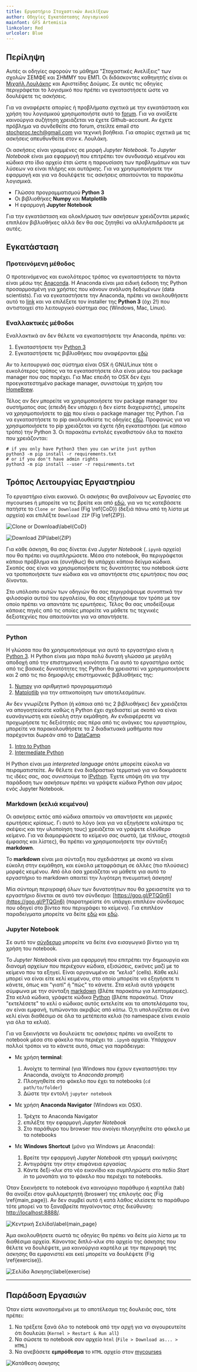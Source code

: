 ```yaml
---
title: Εργαστήριο Στοχαστικών Ανελίξεων
author: Οδηγίες Εγκατάστασης Λογισμικού
mainfont: GFS Artemisia
linkcolor: Red
urlcolor: Blue
---
```



## Περίληψη

Αυτές οι οδηγίες αφορούν το μάθημα "Στοχαστικές Ανελίξεις" των
σχολών ΣΕΜΦΕ και ΣΗΜΜΥ του ΕΜΠ. Οι διδάσκοντες καθηγητής είναι οι
[Μιχαήλ Λουλάκης](http://www.math.ntua.gr/~loulakis/info/Home.html) 
και Αριστείδης Δούμας. Σε αυτές τις οδηγίες περιγράφεται το λογισμικό
που πρέπει να εγκαταστήσετε ώστε να δουλέψετε τις ασκήσεις. 

Για να αναφέρετε απορίες ή προβλήματα σχετικά με την εγκατάσταση 
και χρήση του λογισμικού χρησιμοποιήστε αυτό το 
[forum](https://github.com/TeoSakel/NTUA_Stochastic_Processes/issues?utf8=%E2%9C%93&q=).
Για να ανοίξετε καινούργια συζήτηση χρειάζεται να έχετε Github-account.
Αν έχετε πρόβλημα να συνδεθείτε στο forum, στείλτε email
στο stochproc.tech@gmail.com για τεχνική βοήθεια.
Για απορίες σχετικά με τις ασκήσεις απευθυνθείτε στον κ. Λουλάκη.

Οι ασκήσεις είναι γραμμένες σε μορφή *Jupyter Notebook*. Το
*Jupyter Notebook* είναι μια εφαρμογή που επιτρέπει τον συνδυασμό
κειμένου και κώδικα στο ίδιο αρχείο έτσι ώστε η παρουσίαση των
προβλημάτων και των λύσεων να είναι πλήρης και αυτάρκης. Για να
χρησιμοποιήσετε την εφαρμογή και για να δουλέψετε τις ασκήσεις
απαιτούνται τα παρακάτω λογισμικά.

- Γλώσσα προγραμματισμού **Python 3**
- Οι βιβλιοθήκες **Numpy** και **Matplotlib**
- Η εφαρμογή **Jupyter Notebook**

Για την εγκατάσταση και ολοκλήρωση των ασκήσεων χρειάζονται μερικές
επιπλέον βιβλιοθήκες αλλά δεν θα σας ζητηθεί να αλληλεπιδράσετε με αυτές.


## Εγκατάσταση

### Προτεινόμενη μέθοδος

Ο προτεινόμενος και ευκολότερος τρόπος να εγκαταστήσετε τα πάντα
είναι μέσω της [Anaconda](https://www.continuum.io/downloads).
Η Anaconda είναι μια ειδική έκδοση της Python προσαρμοσμένη για χρήστες που
κάνουν ανάλυση δεδομένων (data scientists). Για να εγκαταστήσετε την
Anaconda, πρέπει να ακολουθήσετε αυτό το [link](https://www.continuum.io/downloads)
και να επιλέξετε τον installer της **Python 3** (όχι 2!) που αντιστοιχεί στο
λειτουργικό σύστημα σας (Windows, Mac, Linux).

### Εναλλακτικές μέθοδοι

Εναλλακτικά αν δεν θέλετε να εγκαταστήσετε την Anaconda, πρέπει να:

1. Εγκαταστήσετε την [Python 3](https://www.python.org)
2. Εγκαταστήσετε τις βιβλιοθήκες που αναφέρονται
[εδώ](https://github.com/TeoSakel/NTUA_Stochastic_Processes/blob/master/requirements.txt)


Αν το λειτουργικό σας σύστημα είναι OSX ή GNU/Linux τότε ο ευκολότερος
τρόπος να τα εγκαταστήσετε όλα είναι μέσω του package manager που σας
παρέχει. Για Mac επειδή το OSX δεν έχει προεγκατεστημένο package
manager, συνιστούμε τη χρήση του [HomeBrew](https://brew.sh).

Τέλος αν δεν μπορείτε να χρησιμοποιήσετε τον package manager του
συστήματος σας (επειδή δεν υπάρχει ή δεν είστε διαχειριστής),
μπορείτε να χρησιμοποιήσετε το [pip](https://docs.python.org/3/installing/) 
που είναι ο package manager της Python. Για να εγκαταστήσετε το pip ακολουθείστε 
τις οδηγίες [εδώ](https://pip.pypa.io/en/stable/installing/).
Προφανώς για να χρησιμοποιήσετε το pip χρειάζεται να έχετε ήδη εγκαταστήσει
(με κάποιο τρόπο) την Python 3. 
Οι παρακάτω εντολές εγκαθιστούν όλα τα πακέτα που χρειάζονται:

```shell
# if you only have Python3 then you can write just python
python3 -m pip install -r requirements.txt
# or if you don't have admin rights
python3 -m pip install --user -r requirements.txt
```

## Τρόπος Λειτουργίας Εργαστηρίου

Το εργαστήριο είναι εικονικό. 
Οι ασκήσεις θα ανεβαίνουν ως Εργασίες στο mycourses ή 
μπορείτε να τις βρείτε και από
[εδώ](https://www.github.com/TeoSakel/NTUA_Stochastic_Processes), για να
τις κατεβάσετε πατήστε το `Clone or Download` (Fig \ref{CoD}) (δεξιά πάνω από τη λίστα με
αρχεία) και επιλέξτε `Download ZIP` (Fig \ref{ZIP}).

![Clone or Download\label{CoD}](https://help.github.com/assets/images/help/repository/clone-repo-clone-url-button.png)


![Download ZIP\label{ZIP}](https://help.github.com/assets/images/help/repository/https-url-clone.png)


Για κάθε άσκηση, θα σας δίνεται ένα *Jupyter Notebook* (`.ipynb` αρχείο) 
που θα πρέπει να συμπληρώσετε. Μέσα στο notebook, θα
περιγράφεται κάποιο πρόβλημα και (συνήθως) θα υπάρχει κάποιο δείγμα κώδικα.
Σκοπός σας είναι να χρησιμοποιήσετε τις δυνατότητες του notebook ώστε να
τροποποιήσετε των κώδικα και να απαντήσετε στις ερωτήσεις που σας δίνονται.

Στο υπόλοιπο αυτών των οδηγιών θα σας περιγράψουμε συνοπτικά την
φιλοσοφία αυτού του εργαλείου, θα σας εξηγήσουμε τον τρόπο με τον οποίο πρέπει
να απαντάτε τις ερωτήσεις. Τέλος θα σας υποδείξουμε κάποιες πηγές από τις
οποίες μπορείτε να μάθετε τις τεχνικές δεξιοτεχνίες που απαιτούνται για να απαντήσετε.

---

### Python

Η γλώσσα που θα χρησιμοποιήσουμε για αυτό το εργαστήριο είναι η
[Python 3](https://www.python.org). Η Python είναι μια πάρα πολύ δυνατή γλώσσα 
με μεγάλη αποδοχή από την επιστημονική κοινότητα.
Για αυτό το εργαστήριο εκτός από τις βασικές δυνατότητες
της Python θα χρειαστεί να χρησιμοποιήσετε και 2 από τις πιο δημοφιλής
επιστημονικές βιβλιοθήκες της:

1. [Numpy](http://www.numpy.org/) για αριθμητικό προγραμματισμό
2. [Matplotlib](http://matplotlib.org/) για την οπτικοποίηση των αποτελεσμάτων.

Αν δεν γνωρίζετε Python (ή κάποια από τις 2 βιβλιοθήκες) δεν χρειάζεται
να απογοητεύεστε καθώς η Python έχει σχεδιαστεί με σκοπό να είναι ευανάγνωστη
και εύκολη στην εκμάθηση. Αν ενδιαφέρεστε να προχωρήσετε τις δεξιότητές σας 
πέρα από τις ανάγκες του εργαστηρίου, μπορείτε να παρακολουθήσετε
τα 2 διαδικτυακά μαθήματα που παρέχονται δωρεάν από το [DataCamp](https://www.datacamp.com)

1. [Intro to Python](https://www.datacamp.com/courses/intro-to-python-for-data-science)
2. [Intermediate Python](https://www.datacamp.com/courses/intermediate-python-for-data-science)

Η Python είναι μια *interpreted language* οπότε μπορείτε εύκολα να πειραματιστείτε.
Αν θέλετε ένα διαδραστικό τερματικό για να δοκιμάσετε τις ιδέες σας, σας συνιστούμε
το [IPython](https://ipython.org/). Έχετε υπόψη ότι για την παράδοση των ασκήσεων πρέπει
να γράψετε κώδικα Python σαν μέρος ενός Jupyter Notebook.

### Markdown (κελιά κειμένου)

Οι ασκήσεις εκτός από κώδικα απαιτούν να απαντήσετε και μερικές ερωτήσεις κρίσεως.
Γι αυτό το λόγο (και για να εξηγήσετε καλύτερα τις σκέψεις και την υλοποίηση τους)
χρειάζεται να γράψετε ελεύθερο κείμενο. Για να διαμορφώσετε το κείμενο σας σωστά,
(με τίτλους, στοιχειά έμφασης και λίστες), θα πρέπει να χρησιμοποιήσετε την σύνταξη
**markdown**.

Το **markdown** είναι μια σύνταξη που σχεδιάστηκε με σκοπό να είναι εύκολη στην
εκμάθηση, και εύκολα μεταφράσιμη σε άλλες (πιο πλούσιες) μορφές κειμένου. 
Από όλα όσα χρειάζεται να μάθετε για αυτό το εργαστήριο το markdown
απαιτεί την λιγότερη πνευματική άσκηση!

Μία σύντομη περιγραφή όλων των δυνατοτήτων που θα χρειαστείτε για το εργαστήριο
δίνεται σε αυτό τον σύνδεσμο: [https://goo.gl/PTQGn6](https://goo.gl/PTQGn6) 
(παρατηρείστε ότι υπάρχει επιπλέον σύνδεσμος που οδηγεί στο βίντεο που περιγράφει το κείμενο).
Για επιπλέον παραδείγματα μπορείτε να δείτε
[εδώ](https://guides.github.com/features/mastering-markdown/) και
[εδώ](https://github.com/adam-p/markdown-here/wiki/Markdown-Cheatsheet).

### Jupyter Notebook

Σε αυτό τον [σύνδεσμο](https://youtu.be/HW29067qVWk) 
μπορείτε να δείτε ένα εισαγωγικό βίντεο για τη χρήση του notebook.

Το *Jupyter Notebook* είναι μια εφαρμογή που επιτρέπει την δημιουργία και διανομή
αρχείων που περιέχουν κώδικα, εξισώσεις, εικόνες μαζί με το κείμενο που τα εξηγεί.
Είναι οργανωμένο σε *"κελιά"* (cells). Κάθε κελί μπορεί να είναι είτε κελί κειμένου,
στο οποίο μπορείτε να εξηγήσετε τι κάνετε, όπως και "γιατί" ή "πώς" το κάνετε. Στα
κελιά αυτά γράφετε σύμφωνα με την σύνταξη [markdown](#Markdown) 
(βλέπε παρακάτω για λεπτομέρειες). Στα κελιά κώδικα, γράφετε κώδικα 
[Python](#Python) (βλέπε παρακάτω). Όταν "εκτελέσετε" το κελί ο κώδικας αυτός 
εκτελείτε και τα αποτελέσματα του, αν είναι εμφανή, τυπώνονται ακριβώς από κάτω. 
Ό,τι υπολογίζεται σε ένα κελί είναι διαθέσιμο σε όλα τα μετέπειτα κελιά 
(το namespace είναι ενιαίο για όλα τα κελιά).

Για να ξεκινήσετε να δουλεύετε τις ασκήσεις πρέπει να ανοίξετε το notebook μέσα
στο φάκελο που περιέχει τα `.ipynb` αρχεία. Υπάρχουν πολλοί τρόποι να το κάνετε αυτό,
όπως για παράδειγμα:

- Με χρήση **terminal**:
  1. Ανοίχτε το terminal (για Windows που έχουν εγκαταστήσει την Anaconda,
  ανοίχτε το *Anaconda prompt*)
  2. Πλοηγηθείτε στο φάκελο που έχει τα notebooks (`cd path/to/folder`)
  3. Δώστε την εντολή `jupyter notebook`

- Με χρήση **Anaconda Navigator** (Windows και OSX).
  1. Τρέχτε το Anaconda Navigator
  2. επιλέξτε την εφαρμογή *Jupyter Notebook*
  3. Στο παράθυρο του browser που ανοίγει πλοηγηθείτε στο φάκελο με τα notebooks

- Με **Windows Shortcut** (μόνο για Windows με Anaconda):
  1. Βρείτε την εφαρμογή *Jupyter Notebook* στη γραμμή εκκίνησης
  2. Αντιγράψτε την στην επιφάνεια εργασίας
  3. Κάντε δεξί-κλικ στο νέο εικονίδιο και συμπληρώστε στο πεδίο *Start in* το
  μονοπάτι για το φάκελο που περιέχει τα notebooks.

Όταν ξεκινήσετε το notebook ένα καινούργιο παράθυρο ή καρτέλα (tab) θα ανοίξει
στον φυλλομετρητή (broswer) της επιλογής σας (Fig \ref{main_page}). Αν δεν συμβεί αυτό ή κατά λάθος
κλείσετε το παράθυρο τότε μπορεί να το ξαναβρείτε πηγαίνοντας στης διεύθυνση:
[http://localhost:8888/](http://localhost:8888/). 

![Κεντρική Σελίδα\label{main_page}](notebook_main_page.png)


Άμα ακολουθήσετε σωστά τις οδηγίες θα πρέπει να δείτε
μία λίστα με τα διαθέσιμα αρχεία. Κάνοντας διπλό-κλικ στο αρχείο της άσκησης
που θέλετε να δουλέψετε, μια καινούργια καρτέλα με την περιγραφή της άσκησης θα
εμφανιστεί και εκεί μπορείτε να δουλέψετε (Fig \ref{exercise}).

![Σελίδα Άσκησης\label{exercise}](notebook_exercise.png)

---

## Παράδοση Εργασιών

Όταν είστε ικανοποιημένοι με το αποτέλεσμα της δουλειάς σας, τότε πρέπει:

1. Να τρέξετε ξανά όλο το notebook από την αρχή για να σιγουρευτείτε ότι δουλεύει
(`Kernel > Restart & Run all`)
2. Να σώσετε το notebook σαν αρχείο `html` (`File > Download as... > HTML`)
3. Να ανεβάσετε **εμπρόθεσμα** το `HTML` αρχείο στον [mycourses]()


![Κατάθεση άσκησης](submit.png)
